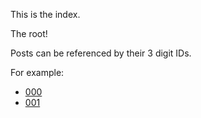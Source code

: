 This is the index. 

The root!

Posts can be referenced by their 3 digit IDs.

For example:

* [000](000.html)
* [001](001.html)